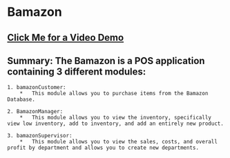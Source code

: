 # Bamazon 

## [Click Me for a Video Demo](https://youtu.be/NxinsfuHKmE "Matt's Bamazon App")

## Summary: The Bamazon is a POS application containing 3 different modules:

    1. bamazonCustomer:
        *   This module allows you to purchase items from the Bamazon Database. 

    2. BamazonManager:
        *   This module allows you to view the inventory, specifically view low inventory, add to inventory, and add an entirely new product. 

    3. bamazonSupervisor:
        *   This module allows you to view the sales, costs, and overall profit by department and allows you to create new departments.